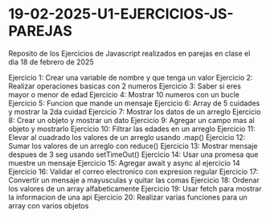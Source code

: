 # 19-02-2025-U1-EJERCICIOS-JS-PAREJAS
Reposito de los Ejercicios de Javascript realizados en parejas en clase el dia 18 de febrero de 2025

Ejercicio 1:
    Crear una variable de nombre y que tenga un valor
Ejercicio 2:
    Realizar operaciones basicas con 2 numeros
Ejercicio 3:
    Saber si eres mayor o menor de edad
Ejercicio 4:
    Mostrar 10 numeros con un bucle
Ejercicio 5:
    Funcion que mande un mensaje 
Ejercicio 6:
    Array de 5 cuidades y mostrar la 2da cuidad
Ejercicio 7:
    Mostrar los datos de un arreglo
Ejercicio 8:
    Crear un objeto y mostrar un dato
Ejercicio 9:
    Agregar un campo mas al objeto y mostrarlo
Ejercicio 10:
    Filtrar las edades en un arreglo
Ejercicio 11:
    Elevar al cuadrado los valores de un arreglo usando .map()
Ejercicio 12:
    Sumar los valores de un arreglo con reduce()
Ejercicio 13:
    Mostrar mensaje despues de 3 seg usando setTimeOut()
Ejercicio 14:
    Usar una promesa que muestre un mensaje
Ejercicio 15:
    Agregar await y async al ejercicio 14
Ejercicio 16:
    Validar el correo electronico con expresion regular
Ejercicio 17:
    Convertir un mensaje a mayusculas y quitar las comas
Ejercicio 18:
    Ordenar los valores de un array alfabeticamente
Ejercicio 19:
    Usar fetch para mostrar la informacion de una api
Ejercicio 20:
    Realizar varias funciones para un array con varios objetos
